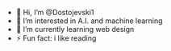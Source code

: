 - 👋 Hi, I’m @Dostojevski1
- 👀 I’m interested in A.I. and machine learning
- 🌱 I’m currently learning web design
- ⚡ Fun fact: i like reading


